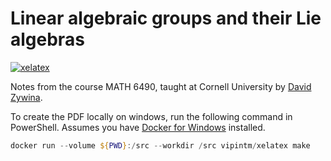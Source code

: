 # Linear algebraic groups and their Lie algebras

[![xelatex](https://github.com/dkmiller/algebraic-groups/workflows/xelatex/badge.svg)](https://github.com/dkmiller/algebraic-groups/actions?query=workflow%3Axelatex)

Notes from the course MATH 6490, taught at Cornell University by
[David Zywina](mailto:zywina@math.cornell.edu).

To create the PDF locally on windows, run the following command in PowerShell.
Assumes you have
[Docker for Windows](https://docs.docker.com/docker-for-windows/)
installed.

```powershell
docker run --volume ${PWD}:/src --workdir /src vipintm/xelatex make
```
